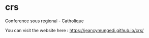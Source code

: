 # crs
Conference sous regional - Catholique

You can visit the website here : https://jeancymungedi.github.io/crs/
